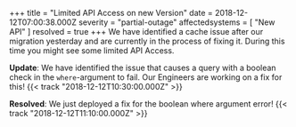 +++
title = "Limited API Access on new Version"
date = 2018-12-12T07:00:38.000Z
severity = "partial-outage"
affectedsystems = [
  "New API"
]
resolved = true
+++
We have identified a cache issue after our migration yesterday and are currently in the process of fixing it. During this time you might see some limited API Access.

**Update**: We have identified the issue that causes a query with a boolean check in the `where`-argument to fail. Our Engineers are working on a fix for this! {{< track "2018-12-12T10:30:00.000Z" >}}

**Resolved**: We just deployed a fix for the boolean where argument error! {{< track "2018-12-12T11:10:00.000Z" >}}
